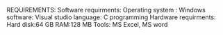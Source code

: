 REQUIREMENTS:
Software requirments: 
             Operating system : Windows
             software: Visual studio
             language: C programming
Hardware requirments:
             Hard disk:64 GB
             RAM:128 MB
Tools: MS Excel, MS word 
